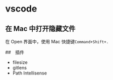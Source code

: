# vscode

## 在 Mac 中打开隐藏文件

在 Open 界面中，使用 Mac 快捷键`Command+Shift+.`

##　插件

- filesize
- gitlens
- Path Intellisense
